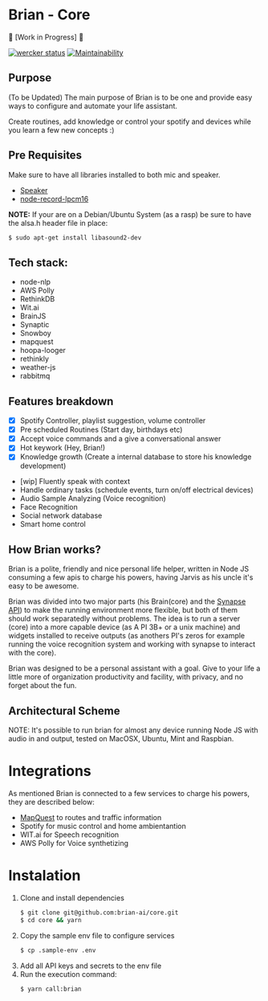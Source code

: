 # Brian - Core

:construction: [Work in Progress] :construction:

[![wercker status](https://app.wercker.com/status/f1efa13b6eefcdb923fa4762d53e5dae/s/master 'wercker status')](https://app.wercker.com/project/byKey/f1efa13b6eefcdb923fa4762d53e5dae) [![Maintainability](https://api.codeclimate.com/v1/badges/2fa360d0b0c14db8ba9e/maintainability)](https://codeclimate.com/github/clucasalcantara/brian/maintainability)

## Purpose

(To be Updated)
The main purpose of Brian is to be one and provide easy ways to configure and automate your life assistant.

Create routines, add knowledge or control your spotify and devices while you learn a few new concepts :)

## Pre Requisites

Make sure to have all libraries installed to both mic and speaker.

- [Speaker](https://www.npmjs.com/package/speaker#audio-backend-selection)
- [node-record-lpcm16](https://github.com/rhclayto/node-record-lpcm16#dependencies)

**NOTE:** If your are on a Debian/Ubuntu System (as a rasp) be sure to have the alsa.h header file in place:

```sh
$ sudo apt-get install libasound2-dev
```

## Tech stack:

- node-nlp
- AWS Polly
- RethinkDB
- Wit.ai
- BrainJS
- Synaptic
- Snowboy
- mapquest
- hoopa-looger
- rethinkly
- weather-js
- rabbitmq

## Features breakdown

- [x] Spotify Controller, playlist suggestion, volume controller
- [x] Pre scheduled Routines (Start day, birthdays etc)
- [x] Accept voice commands and a give a conversational answer
- [x] Hot keywork (Hey, Brian!)
- [x] Knowledge growth (Create a internal database to store his knowledge development)
- [wip] Fluently speak with context
- Handle ordinary tasks (schedule events, turn on/off electrical devices)
- Audio Sample Analyzing (Voice recognition)
- Face Recognition
- Social network database
- Smart home control

## How Brian works?

Brian is a polite, friendly and nice personal life helper, written in Node JS consuming a few apis to charge his powers, having Jarvis as his uncle it's easy to be awesome.

Brian was divided into two major parts (his Brain(core) and the [Synapse API](https://github.com/brian-ai/synapse)) to make the running environment more flexible, but both of them should work separatedly without problems. The idea is to run a server (core) into a more capable device (as A PI 3B+ or a unix machine) and widgets installed to receive outputs (as anothers PI's zeros for example running the voice recognition system and working with synapse to interact with the core).

Brian was designed to be a personal assistant with a goal. Give to your life a little more of organization
productivity and facility, with privacy, and no forget about the fun.

## Architectural Scheme

NOTE: It's possible to run brian for almost any device running Node JS with audio in and output, tested on MacOSX, Ubuntu, Mint and Raspbian.

# Integrations

As mentioned Brian is connected to a few services to charge his powers, they are described below:

- [MapQuest](https://www.mapquest.com/) to routes and traffic information
- Spotify for music control and home ambientantion
- WIT.ai for Speech recognition
- AWS Polly for Voice synthetizing

# Instalation

1. Clone and install dependencies
   ```sh
   $ git clone git@github.com:brian-ai/core.git
   $ cd core && yarn
   ```
2. Copy the sample env file to configure services
   ```sh
   $ cp .sample-env .env
   ```
3. Add all API keys and secrets to the env file
4. Run the execution command:
   ```sh
   $ yarn call:brian
   ```
